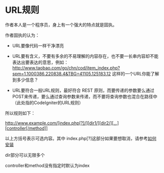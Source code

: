 # URL规则 #

作者本人是一个程序员，身上有一个强大的特点就是固执。

作者固执的认为：

  * URL要像代码一样干净漂亮

  * URL要有含义，不要有多余的不易理解的内容存在，也不要一长串内容却不能表达出要表达的意思，例如：http://www.taobao.com/go/chn/cod/item_index.php?spm=1.1000386.220838.4&TBG=41105.125183.12 这样的一个URL你能了解到多少信息？

  * URL要符合一般URL规则，最好符合 REST 原则，而要传递的参数要么通过POST来传递，要么通过查询参数来传递，而不要将查询参数也混合在路径中（此处指的CodeIgniter的URL规则）

所以规则如下：

http://www.example.com/[index.php[?]/][dir1/][dir2/][...][controller[/method]]

以上方括号表示可选内容。其中 index.php[?]这部分如果要想取消，请参考[如何安装](Installation.md)

dir部分可以无限多个

controller和method没有指定时默认为index